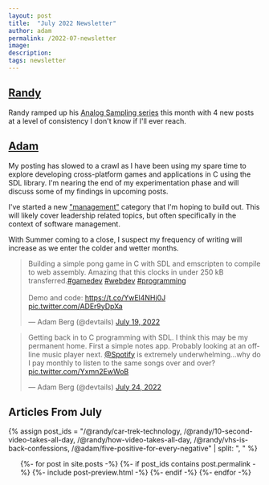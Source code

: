 ```yaml
---
layout: post
title:  "July 2022 Newsletter"
author: adam
permalink: /2022-07-newsletter
image: 
description: 
tags: newsletter
---
```


## [Randy](/authors/randy)

Randy ramped up his [Analog Sampling series](/tags/analog-sampling) this month with 4 new posts at a level of consistency I don't know if I'll ever reach.  

## [Adam](/authors/adam)

My posting has slowed to a crawl as I have been using my spare time to explore developing cross-platform games and applications in C using the SDL library. I'm nearing the end of my experimentation phase and will discuss some of my findings in upcoming posts. 

I've started a new ["management"](/tags/management) category that I'm hoping to build out. This will likely cover leadership related topics, but often specifically in the context of software management.

With Summer coming to a close, I suspect my frequency of writing will increase as we enter the colder and wetter months.

<blockquote class="twitter-tweet"><p lang="en" dir="ltr">Building a simple pong game in C with SDL and emscripten to compile to web assembly. Amazing that this clocks in under 250 kB transferred.<a href="https://twitter.com/hashtag/gamedev?src=hash&amp;ref_src=twsrc%5Etfw">#gamedev</a> <a href="https://twitter.com/hashtag/webdev?src=hash&amp;ref_src=twsrc%5Etfw">#webdev</a> <a href="https://twitter.com/hashtag/programming?src=hash&amp;ref_src=twsrc%5Etfw">#programming</a> <br><br>Demo and code: <a href="https://t.co/YwEl4NHj0J">https://t.co/YwEl4NHj0J</a> <a href="https://t.co/ADEr9yDpXa">pic.twitter.com/ADEr9yDpXa</a></p>&mdash; Adam Berg (@devtails) <a href="https://twitter.com/devtails/status/1549243403967180800?ref_src=twsrc%5Etfw">July 19, 2022</a></blockquote> <script async src="https://platform.twitter.com/widgets.js" charset="utf-8"></script>

<blockquote class="twitter-tweet"><p lang="en" dir="ltr">Getting back in to C programming with SDL. I think this may be my permanent home. First a simple notes app. Probably looking at an offline music player next. <a href="https://twitter.com/Spotify?ref_src=twsrc%5Etfw">@Spotify</a> is extremely underwhelming...why do I pay monthly to listen to the same songs over and over? <a href="https://t.co/Yxmn2EwWoB">pic.twitter.com/Yxmn2EwWoB</a></p>&mdash; Adam Berg (@devtails) <a href="https://twitter.com/devtails/status/1551278096292032512?ref_src=twsrc%5Etfw">July 24, 2022</a></blockquote> <script async src="https://platform.twitter.com/widgets.js" charset="utf-8"></script>


## Articles From July

{% assign post_ids = "/@randy/car-trek-technology, /@randy/10-second-video-takes-all-day, /@randy/how-video-takes-all-day, /@randy/vhs-is-back-confessions, /@adam/five-positive-for-every-negative" | split: ", " %}
<ul class="post-list">
  {%- for post in site.posts -%}
    {%- if post_ids contains post.permalink -%}
      {%- include post-preview.html -%}
    {%- endif -%}
  {%- endfor -%}
</ul>